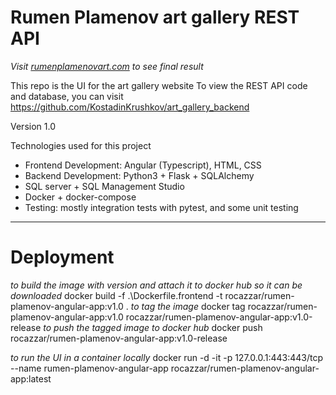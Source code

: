 # Rumen Plamenov art gallery REST API
_Visit [rumenplamenovart.com](https://rumenplamenovart.com/) to see final result_

This repo is the UI for the art gallery website
To view the REST API code and database, you can visit https://github.com/KostadinKrushkov/art_gallery_backend

Version 1.0

Technologies used for this project
- Frontend Development: Angular (Typescript), HTML, CSS
- Backend Development: Python3 + Flask + SQLAlchemy
- SQL server + SQL Management Studio
- Docker + docker-compose
- Testing: mostly integration tests with pytest, and some unit testing

---

# Deployment
_to build the image with version and attach it to docker hub so it can be downloaded_
docker build -f .\Dockerfile.frontend -t rocazzar/rumen-plamenov-angular-app:v1.0 .
_to tag the image_
docker tag rocazzar/rumen-plamenov-angular-app:v1.0 rocazzar/rumen-plamenov-angular-app:v1.0-release
_to push the tagged image to docker hub_
docker push rocazzar/rumen-plamenov-angular-app:v1.0-release

_to run the UI in a container locally_
docker run -d -it -p 127.0.0.1:443:443/tcp --name rumen-plamenov-angular-app rocazzar/rumen-plamenov-angular-app:latest

